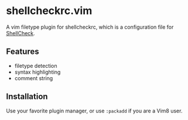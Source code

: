 # shellcheckrc.vim

A vim filetype plugin for shellcheckrc, which is a configuration file for [ShellCheck](https://github.com/koalaman/shellcheck).

## Features

- filetype detection
- syntax highlighting
- comment string

## Installation

Use your favorite plugin manager, or use `:packadd` if you are a Vim8 user.
